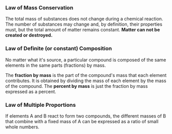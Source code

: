### Law of Mass Conservation
The total mass of substances does not change during a chemical reaction. The number of substances may change and, by definition, their properties must, but the total amount of matter remains constant. **Matter can not be created or destroyed.**

### Law of Definite (or constant) Composition
No matter what it's source, a particular compound is composed of the same elements in the same parts (fractions) by mass. 

The **fraction by mass** is the part of the compound's mass that each element contributes. It is obtained by dividing the mass of each element by the mass of the compound. The **percent by mass** is just the fraction by mass expressed as a percent.

### Law of Multiple Proportions
If elements A and B react to form two compounds, the different masses of B that combine with a fixed mass of A can be expressed as a ratio of small whole numbers.